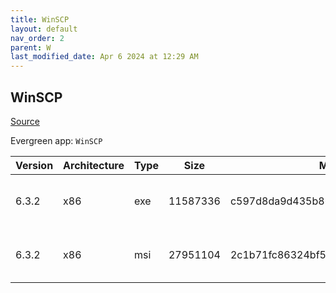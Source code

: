 ```yaml
---
title: WinSCP
layout: default
nav_order: 2
parent: W
last_modified_date: Apr 6 2024 at 12:29 AM
---
```


## WinSCP

[Source](https://winscp.net/)

Evergreen app: `WinSCP`

| Version | Architecture | Type | Size     | Md5                              | URI                                                                                                                                                                                  |
| ------- | ------------ | ---- | -------- | -------------------------------- | ------------------------------------------------------------------------------------------------------------------------------------------------------------------------------------ |
| 6.3.2   | x86          | exe  | 11587336 | c597d8da9d435b865a60c030aa9589ac | [https://phoenixnap.dl.sourceforge.net/project/winscp/WinSCP/6.3.2/WinSCP-6.3.2-Setup.exe](https://phoenixnap.dl.sourceforge.net/project/winscp/WinSCP/6.3.2/WinSCP-6.3.2-Setup.exe) |
| 6.3.2   | x86          | msi  | 27951104 | 2c1b71fc86324bf5af53ec2c63030191 | [https://phoenixnap.dl.sourceforge.net/project/winscp/WinSCP/6.3.2/WinSCP-6.3.2.msi](https://phoenixnap.dl.sourceforge.net/project/winscp/WinSCP/6.3.2/WinSCP-6.3.2.msi)             |
